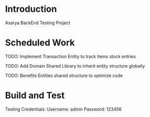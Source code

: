# Introduction 
Asarya BackEnd Testing Project

# Scheduled Work
TODO: Implement Transaction Entity to track items stock entries

TODO: Add Domain Shared Library to inherit entity structure globally

TODO: Benefits Entities shared structure to optimize code

# Build and Test
Testing Credentials:
Username: admin
Password: 123456